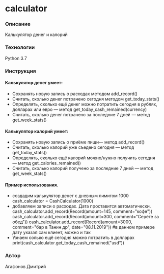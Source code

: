 # calculator
### Описание
Калькулятор денег и калорий
### Технологии
Python 3.7
### Инструкция

#### Калькулятор денег умеет:
- Сохранять новую запись о расходах методом add_record()
- Считать, сколько денег потрачено сегодня методом get_today_stats()
- Определять, сколько ещё денег можно потратить сегодня в рублях, долларах или евро — метод get_today_cash_remained(currency)
- Считать, сколько денег потрачено за последние 7 дней — метод get_week_stats()
#### Калькулятор калорий умеет:
- Сохранять новую запись о приёме пищи— метод add_record()
- Считать, сколько калорий уже съедено сегодня — метод get_today_stats()
- Определять, сколько ещё калорий можно/нужно получить сегодня — метод get_calories_remained()
- Считать, сколько калорий получено за последние 7 дней — метод get_week_stats()
#### Пример использования.
- создадим калькулятор денег с дневным лимитом 1000
  cash_calculator = CashCalculator(1000)
- добавляем записи о расходах. Дата проставится автоматически.
cash_calculator.add_record(Record(amount=145, comment="кофе"))
cash_calculator.add_record(Record(amount=300, comment="Серёге за обед"))
cash_calculator.add_record(Record(amount=3000, comment="бар в Танин др", date="08.11.2019")) #в данном примере дату указал сам клиент, можно и так
- Узнаем солько ещё сегодня можно потратить в долларах
print(cash_calculator.get_today_cash_remained("usd"))
### Автор
Агафонов Дмитрий
